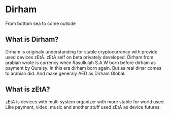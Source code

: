 # Dirham
From bottom sea to come outside

## What is Dirham?
Dirham is originaly understanding for stable cryptocurrency with provide used devices zEtA. zEtA self on beta
privately developed. Dirham from arabian wrote is currency when Rasullulah S.A.W born before dirham as payment
by Quraisy. In this era dirham born again. But as real dinar comes to arabian did. And make generaly AED as
Dirham Global.

## What is zEtA?
zEtA is devices with multi system organizer with more stable for world used. Like payment, video, music and another stuff used zEtA as device futures.
